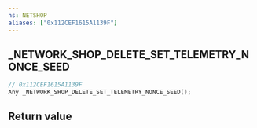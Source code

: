 ```yaml
---
ns: NETSHOP
aliases: ["0x112CEF1615A1139F"]
---
```

## _NETWORK_SHOP_DELETE_SET_TELEMETRY_NONCE_SEED

```c
// 0x112CEF1615A1139F
Any _NETWORK_SHOP_DELETE_SET_TELEMETRY_NONCE_SEED();
```


## Return value

